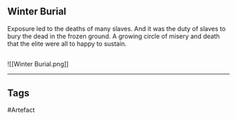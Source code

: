 ## Winter Burial
Exposure led to the deaths of many slaves.
And it was the duty of slaves to bury the dead in the frozen ground.
A growing circle of misery and death
that the elite were all to happy to sustain.
## 
![[Winter Burial.png]]

---
## Tags
#Artefact